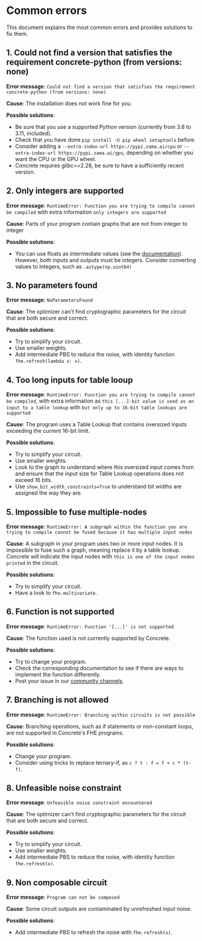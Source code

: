 # Common errors

This document explains the most common errors and provides solutions to fix them.

## 1. Could not find a version that satisfies the requirement concrete-python (from versions: none)

**Error message**: `Could not find a version that satisfies the requirement concrete-python (from versions: none)`

**Cause**: The installation does not work fine for you.

**Possible solutions**:
- Be sure that you use a supported Python version (currently from 3.8 to 3.11, included).
- Check that you have done `pip install -U pip wheel setuptools` before.
- Consider adding a `--extra-index-url https://pypi.zama.ai/cpu` or `--extra-index-url https://pypi.zama.ai/gpu`, depending on whether you want the CPU or the GPU wheel.
- Concrete requires glibc>=2.28, be sure to have a sufficiently recent version.

## 2. Only integers are supported

**Error message**: `RuntimeError: Function you are trying to compile cannot be compiled` with extra information `only integers are supported`

**Cause**: Parts of your program contain graphs that are not from integer to integer

**Possible solutions**:
- You can use floats as intermediate values (see the [documentation](../core-features/floating_points.md#floating-points-as-intermediate-values)). However, both inputs and outputs must be integers. Consider converting values to integers, such as `.astype(np.uint64)`

## 3. No parameters found

**Error message**: `NoParametersFound`

**Cause**: The optimizer can't find cryptographic parameters for the circuit that are both secure and correct.

**Possible solutions**:
- Try to simplify your circuit.
- Use smaller weights.
- Add intermediate PBS to reduce the noise, with identity function `fhe.refresh(lambda x: x)`.

## 4. Too long inputs for table looup

**Error message**: `RuntimeError: Function you are trying to compile cannot be compiled`, with extra information as `this [...]-bit value is used as an input to a table lookup` with `but only up to 16-bit table lookups are supported`

**Cause**: The program uses a Table Lookup that contains oversized inputs exceeding the current 16-bit limit.

**Possible solutions**:
- Try to simplify your circuit.
- Use smaller weights.
- Look to the graph to understand where this oversized input comes from and ensure that the input size for Table Lookup operations does not exceed 16 bits.
- Use `show_bit_width_constraints=True` to understand bit widths are assigned the way they are.

## 5. Impossible to fuse multiple-nodes

**Error message**: `RuntimeError: A subgraph within the function you are trying to compile cannot be fused because it has multiple input nodes`

**Cause**: A subgraph in your program uses two or more input nodes. It is impossible to fuse such a graph, meaning replace it by a table lookup. Concrete will indicate the input nodes with `this is one of the input nodes printed` in the circuit.

**Possible solutions**:
- Try to simplify your circuit.
- Have a look to `fhe.multivariate`.

## 6. Function is not supported

**Error message**: `RuntimeError: Function '[...]' is not supported`

**Cause**: The function used is not currently supported by Concrete.

**Possible solutions**:
- Try to change your program.
- Check the corresponding documentation to see if there are ways to implement the function differently.
- Post your issue in our [community channels](https://community.zama.ai/c/concrete/7).

## 7. Branching is not allowed

**Error message**: `RuntimeError: Branching within circuits is not possible`

**Cause**: Branching operations, such as if statements or non-constant loops, are not supported in Concrete's FHE programs.

**Possible solutions**:
- Change your program.
- Consider using tricks to replace ternary-if, as `c ? t : f = f + c * (t-f)`.

## 8. Unfeasible noise constraint

**Error message**: `Unfeasible noise constraint encountered`

**Cause**: The optimizer can't find cryptographic parameters for the circuit that are both secure and correct.

**Possible solutions**:
- Try to simplify your circuit.
- Use smaller weights.
- Add intermediate PBS to reduce the noise, with identity function `fhe.refresh(x)`.

## 9. Non composable circuit

**Error message**: `Program can not be composed`

**Cause**: Some circuit outputs are contaminated by unrefreshed input noise.

**Possible solutions**:
- Add intermediate PBS to refresh the noise with `fhe.refresh(x)`.
